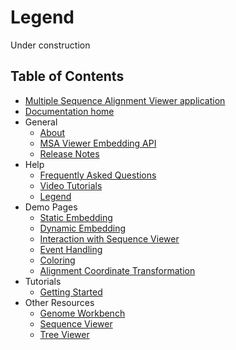 Legend
======

Under construction


Table of Contents
-----------------

-   [Multiple Sequence Alignment Viewer
    application](/projects/msaviewer/)
-   [Documentation home](/tools/msaviewer/)
-   General
    -   [About](/tools/msaviewer/about/)
    -   [MSA Viewer Embedding API](/tools/msaviewer/embedding-api/)
    -   [Release Notes](/tools/msaviewer/release-notes/)
-   Help
    -   [Frequently Asked Questions](/tools/msaviewer/faq/)
    -   [Video Tutorials](/tools/msaviewer/video/)
    -   [Legend](/tools/msaviewer/legend/)
-   Demo Pages
    -   [Static Embedding](/projects/msaviewer/demo_static.html)
    -   [Dynamic Embedding](/projects/msaviewer/demo_dynamic.html)
    -   [Interaction with Sequence
        Viewer](/projects/msaviewer/demo_sv.html)
    -   [Event Handling](/projects/msaviewer/demo_events.html)
    -   [Coloring](/projects/msaviewer/demo_coloring.html)
    -   [Alignment Coordinate
        Transformation](/projects/msaviewer/demo_mapping.html)
-   Tutorials
    -   [Getting Started](/tools/msaviewer/tutorial1)
-   Other Resources
    -   [Genome Workbench](/tools/gbench/)
    -   [Sequence Viewer](/projects/sviewer/)
    -   [Tree Viewer](/projects/treeview/)


